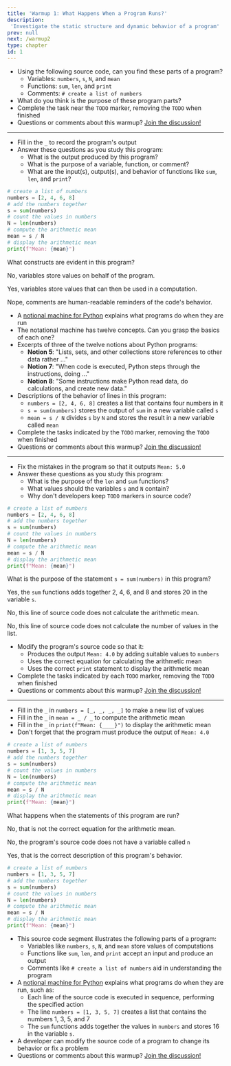 ```yaml
---
title: 'Warmup 1: What Happens When a Program Runs?'
description:
 'Investigate the static structure and dynamic behavior of a program'
prev: null
next: /warmup2
type: chapter
id: 1
---
```


<!-- EXERCISE { -->

<exercise id="1" title="Parts of a Program">

- Using the following source code, can you find these parts of a program?
  - Variables: `numbers`, `s`, `N`, and `mean`
  - Functions: `sum`, `len`, and `print`
  - Comments: `# create a list of numbers`
- What do you think is the purpose of these program parts?
- Complete the task near the `TODO` marker, removing the `TODO` when finished
- Questions or comments about this warmup? <a href = "https://github.com/gkapfham/www.warmups.dev/discussions">Join the discussion!</a>

<hr>

<codeblock id="01_01">

- Fill in the `_` to record the program's output
- Answer these questions as you study this program:
  - What is the output produced by this program?
  - What is the purpose of a variable, function, or comment?
  - What are the input(s), output(s), and behavior of functions like `sum`,
  `len`, and `print`?

</codeblock>

</exercise>

<!-- EXERCISE } -->

<!-- EXERCISE { -->

<exercise id="2" title="Check: Parts of a Program">

```python
# create a list of numbers
numbers = [2, 4, 6, 8]
# add the numbers together
s = sum(numbers)
# count the values in numbers
N = len(numbers)
# compute the arithmetic mean
mean = s / N
# display the arithmetic mean
print(f"Mean: {mean}")
```

What constructs are evident in this program?

<choice>

<opt text="Variables that provide a non-executable reminder of the code's behavior">

No, variables store values on behalf of the program.

</opt>

<opt text="Variables that store values used for the program's computation" correct="true">

Yes, variables store values that can then be used in a computation.

</opt>

<opt text="Comments with values that the program displays in its output">

Nope, comments are human-readable reminders of the code's behavior.

</opt>
</choice>

</exercise>

<!-- EXERCISE } -->

<!-- EXERCISE { -->

<exercise id="3" title="Running a Program">

- A [notional machine for Python](http://teachtogether.tech/en/#s:models-notional) explains what programs do when they are run
- The notational machine has twelve concepts. Can you grasp the basics of each one?
- Excerpts of three of the twelve notions about Python programs:
  - **Notion 5**: "Lists, sets, and other collections store references to other data rather ..."
  - **Notion 7**: "When code is executed, Python steps through the instructions, doing ..."
  - **Notion 8**: "Some instructions make Python read data, do calculations, and
create new data."
- Descriptions of the behavior of lines in this program:
  - `numbers = [2, 4, 6, 8]` creates a list that contains four numbers in it
  - `s = sum(numbers)` stores the output of `sum` in a new variable called `s`
  - `mean = s / N` divides `s` by `N` and stores the result in a new variable called `mean`
- Complete the tasks indicated by the `TODO` marker, removing the `TODO` when finished
- Questions or comments about this warmup? <a href = "https://github.com/gkapfham/www.warmups.dev/discussions">Join the discussion!</a>

<hr>

<codeblock id="01_03">

- Fix the mistakes in the program so that it outputs `Mean: 5.0`
- Answer these questions as you study this program:
  - What is the purpose of the `len` and `sum` functions?
  - What values should the variables `s` and `N` contain?
  - Why don't developers keep `TODO` markers in source code?

</codeblock>

</exercise>

<!-- EXERCISE } -->

<!-- EXERCISE { -->

<exercise id="4" title="Check: Running a Program">

```python
# create a list of numbers
numbers = [2, 4, 6, 8]
# add the numbers together
s = sum(numbers)
# count the values in numbers
N = len(numbers)
# compute the arithmetic mean
mean = s / N
# display the arithmetic mean
print(f"Mean: {mean}")
```

What is the purpose of the statement `s = sum(numbers)` in this program?

<choice>

<opt text="It adds together the values in <code>numbers</code> and stores them in the variable <code>s</code>" correct="true">

Yes, the `sum` functions adds together 2, 4, 6, and 8 and stores 20 in the variable `s`.

</opt>

<opt text="It calculates the mean of the values in <code>numbers</code> and stores it in the variable <code>mean</code>">

No, this line of source code does not calculate the arithmetic mean.

</opt>

<opt text="It calculates the number of values in <code>numbers</code> and stores it in the variable <code>N</code>">

No, this line of source code does not calculate the number of values in the list.

</opt>

</choice>

</exercise>

<!-- EXERCISE { -->

<exercise id="5" title="Modifying a Program's Source Code">

- Modify the program's source code so that it:
  - Produces the output `Mean: 4.0` by adding suitable values to `numbers`
  - Uses the correct equation for calculating the arithmetic mean
  - Uses the correct `print` statement to display the arithmetic mean
- Complete the tasks indicated by each `TODO` marker, removing the `TODO` when finished
- Questions or comments about this warmup? <a href = "https://github.com/gkapfham/www.warmups.dev/discussions">Join the discussion!</a>

<hr>

<codeblock id="01_05">

- Fill in the `_` in `numbers = [_, _, _, _]` to make a new list of values
- Fill in the `_` in `mean = _ / _` to compute the arithmetic mean
- Fill in the `_` in `print(f"Mean: {____}")` to display the arithmetic mean
- Don't forget that the program must produce the output of `Mean: 4.0`

</codeblock>

</exercise>

<!-- EXERCISE } -->

<!-- EXERCISE { -->

<exercise id="6" title="Check: Modifying a Program's Source Code">

```python
# create a list of numbers
numbers = [1, 3, 5, 7]
# add the numbers together
s = sum(numbers)
# count the values in numbers
N = len(numbers)
# compute the arithmetic mean
mean = s / N
# display the arithmetic mean
print(f"Mean: {mean}")
```

What happens when the statements of this program are run?

<choice>

<opt text="It calculates the arithmetic mean by running <code>N / s</code> and storing it in <code>mean</code>">

No, that is not the correct equation for the arithmetic mean.

</opt>

<opt text="It calculates the arithmetic mean by running <code>s / n</code> and storing it in <code>mean</code>">

No, the program's source code does not have a variable called `n`

</opt>

<opt text="It calculates the arithmetic by running <code>s / N</code> and storing it in <code>mean</code>" correct="true">

Yes, that is the correct description of this program's behavior.

</opt>

</choice>

</exercise>

<!-- EXERCISE } -->

<!-- EXERCISE { -->

<exercise id="7" title="Stretch: What Happens When a Program Runs?">

```python
# create a list of numbers
numbers = [1, 3, 5, 7]
# add the numbers together
s = sum(numbers)
# count the values in numbers
N = len(numbers)
# compute the arithmetic mean
mean = s / N
# display the arithmetic mean
print(f"Mean: {mean}")
```

- This source code segment illustrates the following parts of a program:
  - Variables like `numbers`, `s`, `N`, and `mean` store values of computations
  - Functions like `sum`, `len`, and `print` accept an input and produce an output
  - Comments like `# create a list of numbers` aid in understanding the program
- A [notional machine for Python](http://teachtogether.tech/en/#s:models-notional) explains what programs do when they are run, such as:
  - Each line of the source code is executed in sequence, performing the specified action
  - The line `numbers = [1, 3, 5, 7]` creates a list that contains the numbers 1, 3, 5, and 7
  - The `sum` functions adds together the values in `numbers` and stores 16 in the variable `s`.
- A developer can modify the source code of a program to change its behavior or fix a problem
- Questions or comments about this warmup? <a href = "https://github.com/gkapfham/www.warmups.dev/discussions">Join the discussion!</a>

</exercise>

<!-- EXERCISE } -->
